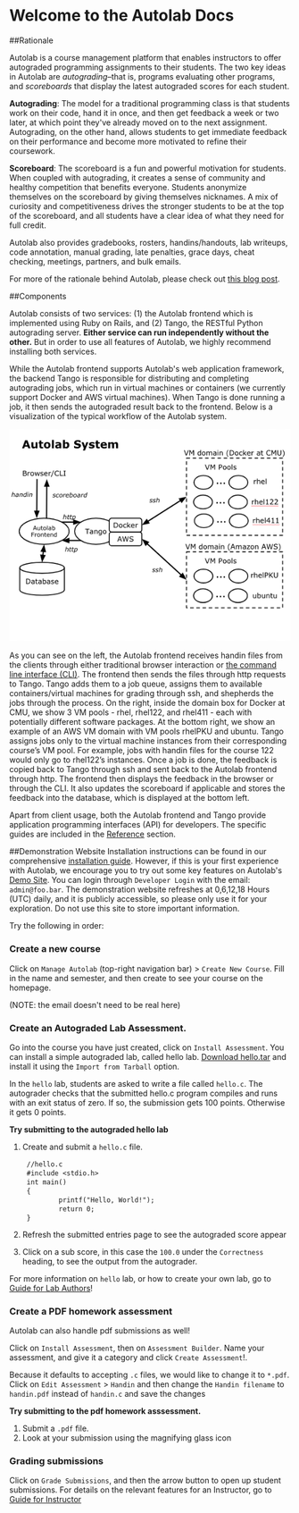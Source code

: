 # Welcome to the Autolab Docs

##Rationale

Autolab is a course management platform that enables instructors to offer autograded programming assignments to their students. The two key ideas in Autolab are _autograding_–that is, programs evaluating other programs, and _scoreboards_ that display the latest autograded scores for each student.

<b>Autograding</b>: The model for a traditional programming class is that students work on their code, hand it in once, and then get feedback a week or two later, at which point they've already moved on to the next assignment. Autograding, on the other hand, allows students to get immediate feedback on their performance and become more motivated to refine their coursework.

<b>Scoreboard</b>: The scoreboard is a fun and powerful motivation for students. When coupled with autograding, it creates a sense of community and healthy competition that benefits everyone. Students anonymize themselves on the scoreboard by giving themselves nicknames. A mix of curiosity and competitiveness drives the stronger students to be at the top of the scoreboard, and all students have a clear idea of what they need for full credit.

Autolab also provides gradebooks, rosters, handins/handouts, lab writeups, code annotation, manual grading, late penalties, grace days, cheat checking, meetings, partners, and bulk emails.

For more of the rationale behind Autolab, please check out <a href="https://autolab.github.io/2015/03/autolab-autograding-for-all/" target="_blank">this blog post</a>.

<!-- For information on how to use Autolab for your course see the [Guide for Instructors](/instructors). To learn how to write an autograded lab see the [Guide for Lab Authors](/lab). 
 -->
##Components

Autolab consists of two services: (1) the Autolab frontend which is implemented using Ruby on Rails, and (2) Tango, the RESTful Python autograding server. <b>Either service can run independently without the other.</b> But in order to use all features of Autolab, we highly recommend installing both services.

While the Autolab frontend supports Autolab's web application framework, the backend Tango is responsible for distributing and completing autograding jobs, which run in virtual machines or containers (we currently support Docker and AWS virtual machines). When Tango is done running a job, it then sends the autograded result back to the frontend. Below is a visualization of the typical workflow of the Autolab system.

![Autolab System](/images/autolab_system.png)

As you can see on the left, the Autolab frontend receives handin files from the clients through either traditional browser interaction or [the command line interface (CLI)](/command-line-interface). The frontend then sends the files through http requests to Tango. Tango adds them to a job queue, assigns them to available containers/virtual machines for grading through ssh, and shepherds the jobs through the process. On the right, inside the domain box for Docker at CMU, we show 3 VM pools - rhel, rhel122, and rhel411 - each with potentially different software packages. At the bottom right, we show an example of an AWS VM domain with VM pools rhelPKU and ubuntu. Tango assigns jobs only to the virtual machine instances from their corresponding course’s VM pool. For example, jobs with handin files for the course 122 would only go to rhel122’s instances. Once a job is done, the feedback is copied back to Tango through ssh and sent back to the Autolab frontend through http. The frontend then displays the feedback in the browser or through the CLI. It also updates the scoreboard if applicable and stores the feedback into the database, which is displayed at the bottom left.

Apart from client usage, both the Autolab frontend and Tango provide application programming interfaces (API) for developers. The specific guides are included in the [Reference](/reference) section.

##Demonstration Website
Installation instructions can be found in our comprehensive [installation guide](/installation/overview). However, if this is your first experience with Autolab, we encourage you to try out some key features on Autolab's <a href="https://demo.autolabproject.com" target="_blank">Demo Site</a>. You can login through `Developer Login` with the email: `admin@foo.bar`. The demonstration website refreshes at 0,6,12,18 Hours (UTC) daily, and it is publicly accessible, so please only use it for your exploration. Do not use this site to store important information.

Try the following in order:

### Create a new course 
Click on `Manage Autolab` (top-right navigation bar) > `Create New Course`. Fill in the name and semester, and then create to see your course on the homepage.

(NOTE: the email doesn't need to be real here)

### Create an Autograded Lab Assessment. 
Go into the course you have just created, click on `Install Assessment`. You can install a simple autograded lab, called hello lab.
[Download hello.tar](https://github.com/autolab/Autolab/raw/master/examples/hello.tar) and install it using the `Import from Tarball` option. 

In the `hello` lab, students are asked to write a file called `hello.c`. The autograder checks that the submitted hello.c program compiles and runs with an exit status of zero. If so, the submission gets 100 points. Otherwise it gets 0 points. 

**Try submitting to the autograded hello lab**

1. Create and submit a `hello.c` file. 
       
        //hello.c
        #include <stdio.h>
        int main()
        {
                printf("Hello, World!");
                return 0;
        }

2. Refresh the submitted entries page to see the autograded score appear
3. Click on a sub score, in this case the `100.0` under the `Correctness` heading, to see the output from the autograder.

For more information on `hello` lab, or how to create your own lab, go to [Guide for Lab Authors](/lab)! 

### Create a PDF homework assessment
Autolab can also handle pdf submissions as well!

Click on `Install Assessment`, then on `Assessment Builder`. Name your assessment, and give it a category and click `Create Assessment`!. 

Because it defaults to accepting `.c` files, we would like to change it to `*.pdf`. Click on `Edit Assessment` > `Handin` and then change the `Handin filename` to `handin.pdf` instead of `handin.c` and save the changes

**Try submitting to the pdf homework asssessment.**

1. Submit a `.pdf` file.
2. Look at your submission using the magnifying glass icon

### Grading submissions
Click on `Grade Submissions`, and then the arrow button to open up student submissions. For details on the relevant features for an Instructor, go to [Guide for Instructor](/instructors)


<!-- ## FAQ

This is a general list of questions that we get often. If you find a solution to an issue not mentioned here,
please contact us at <autolab-dev@andrew.cmu.edu>

#### Ubuntu Script Bugs

If you get the following error

```bash
Failed to fetch http://dl.google.com/linux/chrome/deb/dists/stable/Release
Unable to find expected entry 'main/binary-i386/Packages' in Release file (Wrong sources.list entry or malformed file)
```

then follow the solution in [this post](http://askubuntu.com/questions/743814/unable-to-find-expected-entry-main-binary-i386-packages-chrome).

#### Where do I find the MySQL username and password?
If this is your first time logging into MySQL, your username is 'root'. You may also need to set the root password:

Start the server:

```bash
sudo /usr/local/mysql/support-files/mysql.server start
```

Set the password:

```bash
mysqladmin -u root password "[New_Password]"
```

If you lost your root password, refer to the [MySQL wiki](http://dev.mysql.com/doc/refman/5.7/en/resetting-permissions.html)

#### Bundle Install Errors
This happens as gems get updated. These fixes are gem-specific, but two common ones are

`eventmachine`

```bash
bundle config build.eventmachine --with-cppflags=-I/usr/local/opt/openssl/include
```

`libv8`

```bash
bundle config build.libv8 --with-system-v8
```

Run `bundle install` again

If this does not work, another option would be

```bash
bundle update libv8
```

Because updating libv8 has dependency on other gems, it might fail due to a need to update other gems. Just do

```bash
bundle update <gem>
```

according to the error messages until all gems are up to date.

Run `bundle install` again

If neither of these works, try exploring [this StackOverflow link](http://stackoverflow.com/questions/23536893/therubyracer-gemextbuilderror-error-failed-to-build-gem-native-extension)

#### Can't connect to local MySQL server through socket
Make sure you've started the MySQL server and double-check the socket in `config/database.yml`

The default socket location is `/tmp/mysql.sock`.

#### I forgot my MySQL root password

You can reset it following the instructions on [this Stack Overflow post](http://stackoverflow.com/questions/6474775/setting-the-mysql-root-user-password-on-os-x)

If `mysql` complains that the password is expired, follow the instructions on the second answer on [this post](http://stackoverflow.com/questions/33326065/unable-to-access-mysql-after-it-automatically-generated-a-temporary-password)

#### MySQL Syntax Error

If you get the following error

```bash
Mysql2::Error: You have an error in your SQL syntax
```

this may be an issue with using an incompatible version of MySQL. Try switching to MySQL 5.7 if you are currently using a different version.

### Undefined method 'devise' for User
You most likely missed the step of copying 'config/initializers/devise.rb.template' to 'config/initializers/devise.rb' and setting your secret key in the setup instructions. -->